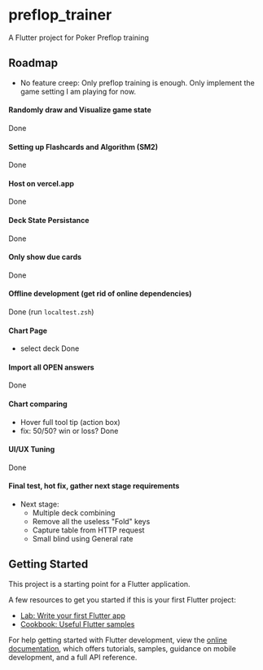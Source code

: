 # preflop_trainer

A Flutter project for Poker Preflop training

## Roadmap
- No feature creep: Only preflop training is enough. Only implement the game setting I am playing for now.

#### Randomly draw and Visualize game state
Done
#### Setting up Flashcards and Algorithm (SM2)
Done
#### Host on vercel.app
Done
#### Deck State Persistance
Done
#### Only show due cards
Done
#### Offline development (get rid of online dependencies)
Done (run `localtest.zsh`)
#### Chart Page
- select deck
Done
#### Import all OPEN answers
Done
#### Chart comparing
- Hover full tool tip (action box)
- fix: 50/50? win or loss?
Done

#### UI/UX Tuning
Done

#### Final test, hot fix, gather next stage requirements

- Next stage:
    - Multiple deck combining
    - Remove all the useless "Fold" keys
    - Capture table from HTTP request
    - Small blind using General rate

## Getting Started

This project is a starting point for a Flutter application.

A few resources to get you started if this is your first Flutter project:

- [Lab: Write your first Flutter app](https://docs.flutter.dev/get-started/codelab)
- [Cookbook: Useful Flutter samples](https://docs.flutter.dev/cookbook)

For help getting started with Flutter development, view the
[online documentation](https://docs.flutter.dev/), which offers tutorials,
samples, guidance on mobile development, and a full API reference.
